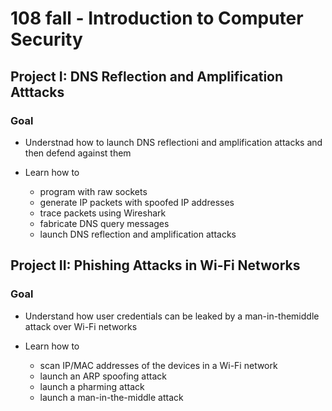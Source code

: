 # 108 fall - Introduction to Computer Security
## Project I: DNS Reflection and Amplification Atttacks
### Goal
- Understnad how to launch DNS reflectioni and amplification attacks and then defend against them

- Learn how to
  - program with raw sockets
  - generate IP packets with spoofed IP addresses
  - trace packets using Wireshark
  - fabricate DNS query messages
  - launch DNS reflection and amplification attacks

## Project II: Phishing Attacks in Wi-Fi Networks
### Goal
- Understand how user credentials can be leaked by a man-in-themiddle attack over Wi-Fi networks

- Learn how to
  - scan IP/MAC addresses of the devices in a Wi-Fi network
  - launch an ARP spoofing attack
  - launch a pharming attack
  - launch a man-in-the-middle attack

